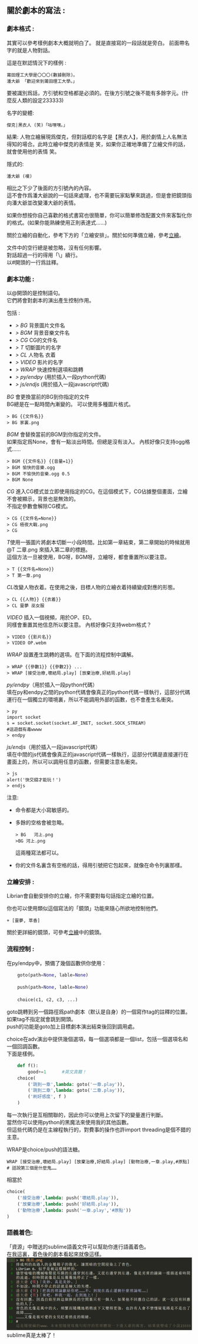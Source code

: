 ## 關於劇本的寫法 : 

### 劇本格式 : 

其實可以參考樣例劇本大概就明白了。
就是直接寫的一段話就是旁白。
前面帶名字的就是人物對話。

這是在默認情況下的樣例 :

    莆田理工大學是〇〇〇(數據刪除)。
    潘大爺 「歡迎來到莆田理工大學。」

要被識別爲話，方引號和空格都是必須的。在後方引號之後不能有多餘字元。(什麼反人類的設定233333)

名字的變體: 

    傑克|黑衣人 (笑)「咕嘿嘿。」

結果: 人物立繪展現爲傑克，但對話框的名字是【黑衣人】，用於劇情上人名無法得知的場合。此時立繪中傑克的表情是 笑，如果你正確地準備了立繪文件的話，就會使用他的表情 笑。

隱式的: 

    潘大爺 (嘆)

相比之下少了後面的方引號內的內容。   
這不會作爲潘大爺說的一句話來處理，也不需要玩家點擊來跳過，但是會把鏡頭指向潘大爺並改變潘大爺的表情。

如果你想按你自己喜歡的格式書寫也很簡單，你可以簡單修改配置文件來客製化你的格式。(如果你能熟練使用正則表達式……)

關於立繪的自動化，參考下方的「立繪安排」。關於如何準備立繪，參考[立繪](立繪.md)。

文件中的空行總是被忽略，沒有任何影響。   
對話超過一行的得用「\」續行。   
以#開頭的一行爲註釋。   

### 劇本功能 : 

以@開頭的是控制語句。   
它們將會對劇本的演出產生控制作用。

包括 : 
 - *> BG* 背景圖片文件名
 - *> BGM* 背景音樂文件名
 - *> CG* CG的文件名
 - *> T* 切斷圖片的名字
 - *> CL* 人物名 衣着
 - *> VIDEO* 影片的名字
 - *> WRAP* 快速控制選項和跳轉
 - *> py/endpy* (用於插入一段python代碼) 
 - *> js/endjs* (用於插入一段javascript代碼) 

*BG* 會更換當前的BG到你指定的文件   
BG總是在一點時間內漸變的。
可以使用多種圖片格式。
    
    > BG {{文件名}}
    > BG 家裏.png

*BGM* 會替換當前的BGM到你指定的文件。   
如果指定爲None，會有一點淡出時間。但總是沒有淡入。
內核好像只支持ogg格式……

    > BGM {{文件名}} {{音量=1}}
    > BGM 愉快的音樂.ogg
    > BGM 不愉快的音樂.ogg 0.5
    > BGM None

*CG* 進入CG模式並立即使用指定的CG。在這個模式下，CG佔據整個畫面，立繪不會被顯示，背景也是無效的。   
不指定參數會解除CG模式。

    > CG {{文件名=None}}
    > CG 極夜大戰.png
    > CG

*T*使用一張圖片將劇本切斷一小段時間。比如第一章結束，第二章開始的時候就用 @T 二章.png 來插入第二章的標題。   
這個方法一旦被使用，BG呀，BGM呀，立繪呀，都會重置所以要注意。

    > T {{文件名=None}}
    > T 第一章.png

*CL*改變人物衣着。在使用之後，目標人物的立繪衣着持續變成對應的形態。

    > CL {{人物}} {{衣着}}
    > CL 靈夢 巫女服

*VIDEO* 插入一個視頻，用於OP、ED。   
同樣會重置其他信息所以要注意。
內核好像只支持webm格式？

    > VIDEO {{影片名}}
    > VIDEO OP.webm

*WRAP* 設置產生跳轉的選項。在下面的流程控制中講解。   

    > WRAP {{參數1}} {{參數2}} ... 
    > WRAP [接受治療,壞結局.play] [放棄治療,好結局.play]

*py/endpy*（用於插入一段python代碼）   
填在py和endpy之間的python代碼會像真正的python代碼一樣執行，這部分代碼運行在一個獨立的環境裏，所以不能調用外部的函數，也不會產生名衝突。

    > py
    import socket
    s = socket.socket(socket.AF_INET, socket.SOCK_STREAM)
    #這遊戲有毒wwww
    > endpy

*js/endjs*（用於插入一段javascript代碼）   
填在中間的js代碼會像真正的javascript代碼一樣執行，這部分代碼是直接運行在畫面上的，所以可以調用任意的函數，但需要注意名衝突。

    > js
    alert('快交錢才能玩！')
    > endjs

注意: 
+ 命令都是大小寫敏感的。

+ 多餘的空格會被忽略。
    ```
    > BG   河上.png
    >BG 河上.png
    ```
    這兩種寫法都可以。

+ 你的文件名裏含有空格的話，得用引號把它包起來，就像在命令列裏那樣。

### 立繪安排 : 

Librian會自動安排你的立繪，你不需要對每句話指定立繪的位置。

你也可以使用類似這個寫法的「鏡頭」功能來隨心所欲地控制他們。

    + [靈夢, 萃香]

關於更詳細的鏡頭，可參考[立繪](立繪.md)中的鏡頭。

### 流程控制 : 

在py/endpy中，預備了幾個函數供你使用：
```python
    goto(path=None, lable=None)
  
    push(path=None, lable=None)
  
    choice(c1, c2, c3, ...)
```
goto跳轉到另一個路徑爲path劇本（默认是自身）的一個寫作tag的註釋的位置。如果tag不指定就會跳到開頭。   
push的功能是goto加上目標劇本演出結束後回到調用處。   

choice在adv演出中提供幾個選項，每一個選項都是一個list，包括一個選項名和一個回調函數。   
下面是樣例。   
```python
    def f():
        good+=1      #英文真難！
    choice(
        ('跳到一章',lambda: goto('一章.play')),
        ('跳到二章',lambda: goto('二章.play')),
        ('刷好感度', f )
    )
```
每一次執行是互相關聯的，因此你可以使用上次留下的變量進行判斷。   
當然你可以使用python的黑魔法來使用我的其他函數。   
但這些代碼仍是在主線程執行的，對費事的操作也許import threading是個不錯的主意。

WRAP是choice/push的語法糖。

    WRAP [接受治療,壞結局.play] [放棄治療,好結局.play] [動物治療,一章.play,#原點]
    # 話說第三個是什麼鬼……
相當於
```python
choice(
    ('接受治療',lambda: push('壞結局.play')),
    ('放棄治療',lambda: push('好結局.play')),
    ('動物治療',lambda: push('一章.play','#原點'))
)
```

### 語義着色:
「資源」中贈送的sublime語義文件可以幫助你進行語義着色。   
在我這裏，着色後的劇本看起來就像這樣。   
![着色](着色.png)
sublime真是太棒了！